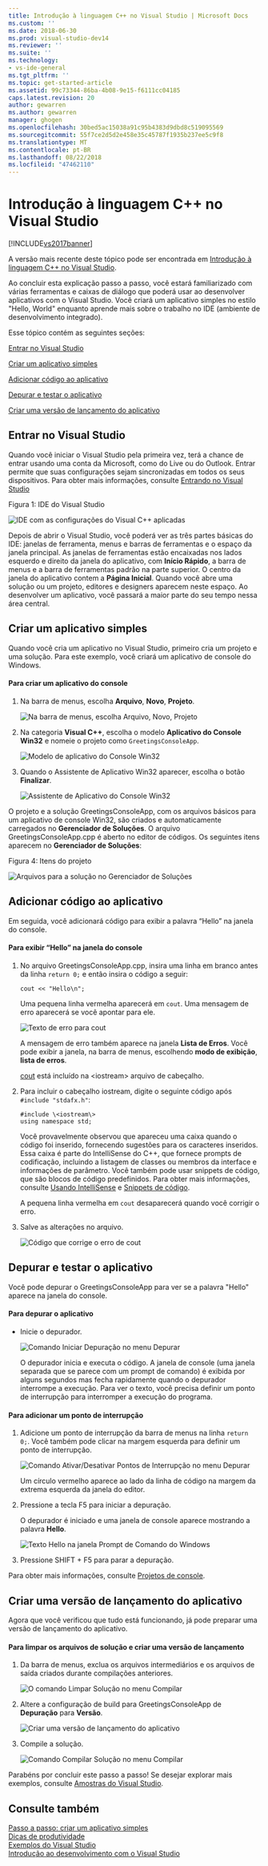 ```yaml
---
title: Introdução à linguagem C++ no Visual Studio | Microsoft Docs
ms.custom: ''
ms.date: 2018-06-30
ms.prod: visual-studio-dev14
ms.reviewer: ''
ms.suite: ''
ms.technology:
- vs-ide-general
ms.tgt_pltfrm: ''
ms.topic: get-started-article
ms.assetid: 99c73344-86ba-4b08-9e15-f6111cc04185
caps.latest.revision: 20
author: gewarren
ms.author: gewarren
manager: ghogen
ms.openlocfilehash: 30bed5ac15038a91c95b4383d9dbd8c519095569
ms.sourcegitcommit: 55f7ce2d5d2e458e35c45787f1935b237ee5c9f8
ms.translationtype: MT
ms.contentlocale: pt-BR
ms.lasthandoff: 08/22/2018
ms.locfileid: "47462110"
---
```

# <a name="getting-started-with-c-in-visual-studio"></a>Introdução à linguagem C++ no Visual Studio
[!INCLUDE[vs2017banner](../includes/vs2017banner.md)]

A versão mais recente deste tópico pode ser encontrada em [Introdução à linguagem C++ no Visual Studio](https://docs.microsoft.com/visualstudio/ide/getting-started-with-cpp-in-visual-studio).  
  
Ao concluir esta explicação passo a passo, você estará familiarizado com várias ferramentas e caixas de diálogo que poderá usar ao desenvolver aplicativos com o Visual Studio. Você criará um aplicativo simples no estilo "Hello, World" enquanto aprende mais sobre o trabalho no IDE (ambiente de desenvolvimento integrado).  
  
 Esse tópico contém as seguintes seções:  
  
 [Entrar no Visual Studio](../ide/getting-started-with-cpp-in-visual-studio.md#BKMK_Configure)  
  
 [Criar um aplicativo simples](../ide/getting-started-with-cpp-in-visual-studio.md#BKMK_CreateApp)  
  
 [Adicionar código ao aplicativo](../ide/getting-started-with-cpp-in-visual-studio.md#BKMK_AddCode)  
  
 [Depurar e testar o aplicativo](../ide/getting-started-with-cpp-in-visual-studio.md#BKMK_DebugTest)  
  
 [Criar uma versão de lançamento do aplicativo](../ide/getting-started-with-cpp-in-visual-studio.md#BKMK_BuildRelease)  
  
##  <a name="BKMK_Configure"></a> Entrar no Visual Studio  
 Quando você iniciar o Visual Studio pela primeira vez, terá a chance de entrar usando uma conta da Microsoft, como do Live ou do Outlook. Entrar permite que suas configurações sejam sincronizadas em todos os seus dispositivos. Para obter mais informações, consulte [Entrando no Visual Studio](../ide/signing-in-to-visual-studio.md)  
  
 Figura 1: IDE do Visual Studio  
  
 ![IDE com as configurações do Visual C&#43;&#43; aplicadas](../ide/media/c-ide-defaultenvironmentlayout.png "C++IDE_DefaultEnvironmentLayout")  
  
 Depois de abrir o Visual Studio, você poderá ver as três partes básicas do IDE: janelas de ferramenta, menus e barras de ferramentas e o espaço da janela principal. As janelas de ferramentas estão encaixadas nos lados esquerdo e direito da janela do aplicativo, com **Início Rápido**, a barra de menus e a barra de ferramentas padrão na parte superior. O centro da janela do aplicativo contem a **Página Inicial**. Quando você abre uma solução ou um projeto, editores e designers aparecem neste espaço. Ao desenvolver um aplicativo, você passará a maior parte do seu tempo nessa área central.  
  
##  <a name="BKMK_CreateApp"></a> Criar um aplicativo simples  
 Quando você cria um aplicativo no Visual Studio, primeiro cria um projeto e uma solução. Para este exemplo, você criará um aplicativo de console do Windows.  
  
#### <a name="to-create-a-console-app"></a>Para criar um aplicativo do console  
  
1.  Na barra de menus, escolha **Arquivo**, **Novo**, **Projeto**.  
  
     ![Na barra de menus, escolha Arquivo, Novo, Projeto](../ide/media/exploreide-filenewproject.png "ExploreIDE-FileNewProject")  
  
2.  Na categoria **Visual C++**, escolha o modelo **Aplicativo do Console Win32** e nomeie o projeto como `GreetingsConsoleApp`.  
  
     ![Modelo de aplicativo do Console Win32](../ide/media/c-ide-newprojectdlg.png "C++IDE_NewProjectDlg")  
  
3.  Quando o Assistente de Aplicativo Win32 aparecer, escolha o botão **Finalizar**.  
  
     ![Assistente de Aplicativo do Console Win32](../ide/media/c-ide-win32consoleappwizard.png "C++IDE_Win32ConsoleAppWizard")  
  
 O projeto e a solução GreetingsConsoleApp, com os arquivos básicos para um aplicativo de console Win32, são criados e automaticamente carregados no **Gerenciador de Soluções**. O arquivo GreetingsConsoleApp.cpp é aberto no editor de códigos. Os seguintes itens aparecem no **Gerenciador de Soluções**:  
  
 Figura 4: Itens do projeto  
  
 ![Arquivos para a solução no Gerenciador de Soluções](../ide/media/c-ide-solutioncontents.png "C++IDE_SolutionContents")  
  
##  <a name="BKMK_AddCode"></a> Adicionar código ao aplicativo  
 Em seguida, você adicionará código para exibir a palavra “Hello” na janela do console.  
  
#### <a name="to-display-hello-in-the-console-window"></a>Para exibir “Hello” na janela do console  
  
1.  No arquivo GreetingsConsoleApp.cpp, insira uma linha em branco antes da linha `return 0;` e então insira o código a seguir:  
  
    ```  
    cout << "Hello\n";  
    ```  
  
     Uma pequena linha vermelha aparecerá em `cout`. Uma mensagem de erro aparecerá se você apontar para ele.  
  
     ![Texto de erro para cout](../ide/media/c-ide-couterror.png "C++IDE_CoutError")  
  
     A mensagem de erro também aparece na janela **Lista de Erros**. Você pode exibir a janela, na barra de menus, escolhendo **modo de exibição**, **lista de erros**.  
  
     [cout](http://msdn.microsoft.com/library/d87db6c3-e4e1-4d09-9ec5-458f55018257) está incluído na \<iostream\> arquivo de cabeçalho.  
  
2.  Para incluir o cabeçalho iostream, digite o seguinte código após `#include "stdafx.h"`:  
  
    ```  
    #include \<iostream\>  
    using namespace std;  
    ```  
  
     Você provavelmente observou que apareceu uma caixa quando o código foi inserido, fornecendo sugestões para os caracteres inseridos. Essa caixa é parte do IntelliSense do C++, que fornece prompts de codificação, incluindo a listagem de classes ou membros da interface e informações de parâmetro. Você também pode usar snippets de código, que são blocos de código predefinidos. Para obter mais informações, consulte [Usando IntelliSense](../ide/using-intellisense.md) e [Snippets de código](../ide/code-snippets.md).  
  
     A pequena linha vermelha em `cout` desaparecerá quando você corrigir o erro.  
  
3.  Salve as alterações no arquivo.  
  
     ![Código que corrige o erro de cout](../ide/media/c-ide-coutfix.png "C++IDE_CoutFix")  
  
##  <a name="BKMK_DebugTest"></a> Depurar e testar o aplicativo  
 Você pode depurar o GreetingsConsoleApp para ver se a palavra "Hello" aparece na janela do console.  
  
#### <a name="to-debug-the-application"></a>Para depurar o aplicativo  
  
-   Inicie o depurador.  
  
     ![Comando Iniciar Depuração no menu Depurar](../ide/media/exploreide-startdebugging.png "ExploreIDE-StartDebugging")  
  
     O depurador inicia e executa o código. A janela de console (uma janela separada que se parece com um prompt de comando) é exibida por alguns segundos mas fecha rapidamente quando o depurador interrompe a execução. Para ver o texto, você precisa definir um ponto de interrupção para interromper a execução do programa.  
  
#### <a name="to-add-a-breakpoint"></a>Para adicionar um ponto de interrupção  
  
1.  Adicione um ponto de interrupção da barra de menus na linha `return 0;`. Você também pode clicar na margem esquerda para definir um ponto de interrupção.  
  
     ![Comando Ativar/Desativar Pontos de Interrupção no menu Depurar](../ide/media/exploreide-togglebreakpoint.png "ExploreIDE-ToggleBreakpoint")  
  
     Um círculo vermelho aparece ao lado da linha de código na margem da extrema esquerda da janela do editor.  
  
2.  Pressione a tecla F5 para iniciar a depuração.  
  
     O depurador é iniciado e uma janela de console aparece mostrando a palavra **Hello**.  
  
     ![Texto Hello na janela Prompt de Comando do Windows](../ide/media/c-ide-hellocommandwindow.png "C++IDE_HelloCommandWindow")  
  
3.  Pressione SHIFT + F5 para parar a depuração.  
  
 Para obter mais informações, consulte [Projetos de console](../debugger/debugging-preparation-console-projects.md).  
  
##  <a name="BKMK_BuildRelease"></a> Criar uma versão de lançamento do aplicativo  
 Agora que você verificou que tudo está funcionando, já pode preparar uma versão de lançamento do aplicativo.  
  
#### <a name="to-clean-the-solution-files-and-build-a-release-version"></a>Para limpar os arquivos de solução e criar uma versão de lançamento  
  
1.  Da barra de menus, exclua os arquivos intermediários e os arquivos de saída criados durante compilações anteriores.  
  
     ![O comando Limpar Solução no menu Compilar](../ide/media/exploreide-cleansolution.png "ExploreIDE-CleanSolution")  
  
2.  Altere a configuração de build para GreetingsConsoleApp de **Depuração** para **Versão**.  
  
     ![Criar uma versão de lançamento do aplicativo](../ide/media/c-ide-changingbuildtorelease.png "C++IDE_ChangingBuildtoRelease")  
  
3.  Compile a solução.  
  
     ![Comando Compilar Solução no menu Compilar](../ide/media/exploreide-buildsolution.png "ExploreIDE-BuildSolution")  
  
 Parabéns por concluir este passo a passo! Se desejar explorar mais exemplos, consulte [Amostras do Visual Studio](../ide/visual-studio-samples.md).  
  
## <a name="see-also"></a>Consulte também  
 [Passo a passo: criar um aplicativo simples](../ide/walkthrough-create-a-simple-application-with-visual-csharp-or-visual-basic.md)   
 [Dicas de produtividade](../ide/productivity-tips-for-visual-studio.md)   
 [Exemplos do Visual Studio](../ide/visual-studio-samples.md)   
 [Introdução ao desenvolvimento com o Visual Studio](../ide/get-started-developing-with-visual-studio.md)



